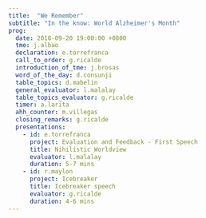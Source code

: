 ```yaml
---
title:  "We Remember"
subtitle: "In the know: World Alzheimer's Month"
prog:
  date: 2018-09-20 19:00:00 +0800
  tme: j.albao
  declaration: e.torrefranca
  call_to_order: g.ricalde
  introduction_of_tme: j.brosas
  word_of_the_day: d.consunji
  table_topics: d.mabelin
  general_evaluator: l.malalay
  table_topics_evaluator: g.ricalde
  timer: a.larita
  ahh_counter: m.villegas
  closing_remarks: g.ricalde
  presentations:
    - id: e.torrefranca
      project: Evaluation and Feedback - First Speech
      title: Nihilistic Worldview
      evaluator: l.malalay
      duration: 5-7 mins
    - id: r.maylon
      project: Icebreaker
      title: Icebreaker speech
      evaluator: g.ricalde
      duration: 4-6 mins
---
```

